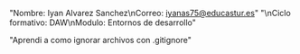 "Nombre: Iyan Alvarez Sanchez\nCorreo: iyanas75@educastur.es" 
"\nCiclo formativo: DAW\nModulo: Entornos de desarrollo" 

"Aprendi a como ignorar archivos con .gitignore"